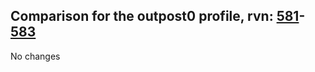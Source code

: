 ## Comparison for the outpost0 profile, rvn: [581](https://github.com/PRO100KatYT/FortniteProfileRevisions/tree/main/profiles/outpost0/581%20outpost0.json)-[583](https://github.com/PRO100KatYT/FortniteProfileRevisions/tree/main/profiles/outpost0/583%20outpost0.json)

No changes
